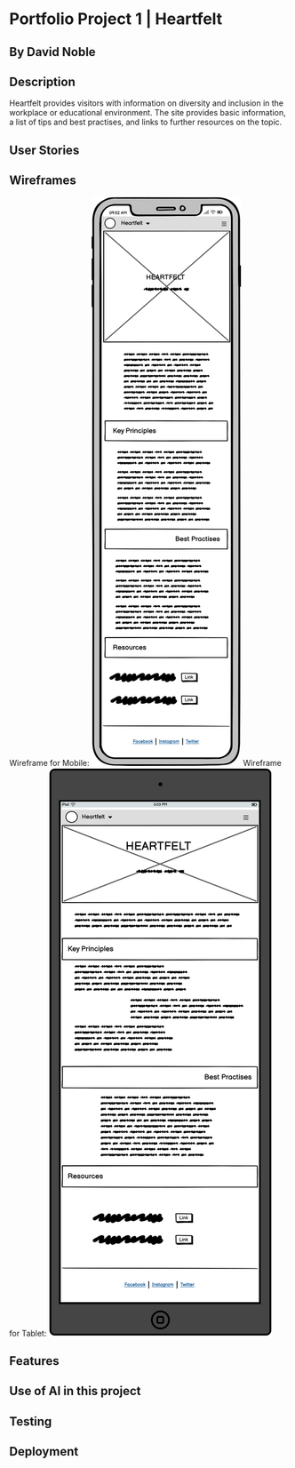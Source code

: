 # Portfolio Project 1 | Heartfelt

## By David Noble

## Description

Heartfelt provides visitors with information on diversity and inclusion in the workplace or educational environment. The site provides basic information, a list of tips and best practises, and links to further resources on the topic.

## User Stories

## Wireframes

Wireframe for Mobile:
![Wireframe for mobile](<assets/images/New Wireframe 1.png>)
Wireframe for Tablet:
![Wireframe for tablet](<assets/images/New Wireframe 2.png>)

## Features

## Use of AI in this project

## Testing

## Deployment
